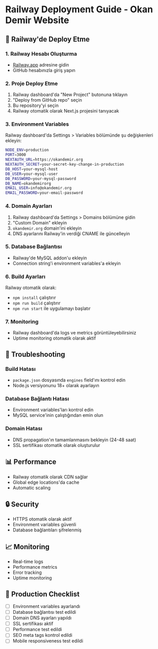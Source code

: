 # Railway Deployment Guide - Okan Demir Website

## 🚀 Railway'de Deploy Etme

### 1. Railway Hesabı Oluşturma
- [Railway.app](https://railway.app) adresine gidin
- GitHub hesabınızla giriş yapın

### 2. Proje Deploy Etme
1. Railway dashboard'da "New Project" butonuna tıklayın
2. "Deploy from GitHub repo" seçin
3. Bu repository'yi seçin
4. Railway otomatik olarak Next.js projesini tanıyacak

### 3. Environment Variables
Railway dashboard'da Settings > Variables bölümünde şu değişkenleri ekleyin:

```bash
NODE_ENV=production
PORT=3000
NEXTAUTH_URL=https://okandemir.org
NEXTAUTH_SECRET=your-secret-key-change-in-production
DB_HOST=your-mysql-host
DB_USER=your-mysql-user
DB_PASSWORD=your-mysql-password
DB_NAME=okandemirorg
EMAIL_USER=info@okandemir.org
EMAIL_PASSWORD=your-email-password
```

### 4. Domain Ayarları
1. Railway dashboard'da Settings > Domains bölümüne gidin
2. "Custom Domain" ekleyin
3. `okandemir.org` domain'ini ekleyin
4. DNS ayarlarını Railway'in verdiği CNAME ile güncelleyin

### 5. Database Bağlantısı
- Railway'de MySQL addon'u ekleyin
- Connection string'i environment variables'a ekleyin

### 6. Build Ayarları
Railway otomatik olarak:
- `npm install` çalıştırır
- `npm run build` çalıştırır
- `npm run start` ile uygulamayı başlatır

### 7. Monitoring
- Railway dashboard'da logs ve metrics görüntüleyebilirsiniz
- Uptime monitoring otomatik olarak aktif

## 🔧 Troubleshooting

### Build Hatası
- `package.json` dosyasında `engines` field'ını kontrol edin
- Node.js versiyonunu 18+ olarak ayarlayın

### Database Bağlantı Hatası
- Environment variables'ları kontrol edin
- MySQL service'inin çalıştığından emin olun

### Domain Hatası
- DNS propagation'ın tamamlanmasını bekleyin (24-48 saat)
- SSL sertifikası otomatik olarak oluşturulur

## 📊 Performance
- Railway otomatik olarak CDN sağlar
- Global edge locations'da cache
- Automatic scaling

## 🔒 Security
- HTTPS otomatik olarak aktif
- Environment variables güvenli
- Database bağlantıları şifrelenmiş

## 📈 Monitoring
- Real-time logs
- Performance metrics
- Error tracking
- Uptime monitoring

## 🚀 Production Checklist
- [ ] Environment variables ayarlandı
- [ ] Database bağlantısı test edildi
- [ ] Domain DNS ayarları yapıldı
- [ ] SSL sertifikası aktif
- [ ] Performance test edildi
- [ ] SEO meta tags kontrol edildi
- [ ] Mobile responsiveness test edildi
